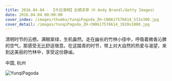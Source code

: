 ```yaml
---
title: 2016.04.04 - 【今日清明】云栖凉亭（© Andy Brandl/Getty Images）
date: 2016.04.04 00:00:00
cover_index: /images/thumbs/YunqiPagoda_ZH-CN8617576614_533x300.jpg
cover_detail: /images/YunqiPagoda_ZH-CN8617576614_1920x1080.jpg
---
```


清明时节的云栖，满眼翠绿，生机盎然。走在幽长的竹林小径中，呼吸着微香沁脾的空气，那感受无比舒适惬意。在这踏青的时节，带上对大自然的热爱与渴望，来到这美丽的竹林中，享受这份静谧。

中国, 杭州

![YunqiPagoda](/images/YunqiPagoda_ZH-CN8617576614_1920x1080.jpg)
